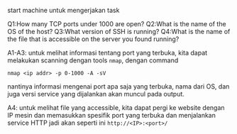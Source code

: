 start machine untuk mengerjakan task

Q1:How many TCP ports under 1000 are open?
Q2:What is the name of the OS of the host?
Q3:What version of SSH is running?
Q4:What is the name of the file that is accessible on the server you found running?


A1-A3:
untuk melihat informasi tentang port yang terbuka, kita dapat melakukan scanning dengan
tools `nmap`, dengan command
```
nmap <ip addr> -p 0-1000 -A -sV
```
nantinya informasi mengenai port apa saja yang terbuka, nama dari OS, dan juga versi
service yang dijalankan akan muncul pada output.

A4:
untuk melihat file yang accessible, kita dapat pergi ke website dengan IP mesin dan
memasukkan spesifik port yang terbuka dan menjalankan service HTTP
jadi akan seperti ini `http://<IP>:<port>/`
